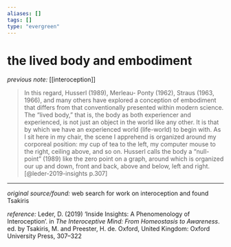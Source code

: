 ```yaml
---
aliases: []
tags: []
type: "evergreen"
---
```


# the lived body and embodiment

_previous note:_ [[interoception]]

> In this regard, Husserl (1989), Merleau- Ponty (1962), Straus (1963, 1966), and many others have explored a conception of embodiment that differs from that conventionally presented within modern science. The “lived body,” that is, the body as both experiencer and experienced, is not just an object in the world like any other. It is that by which we have an experienced world (life-world) to begin with. As I sit here in my chair, the scene I apprehend is organized around my corporeal position: my cup of tea to the left, my computer mouse to the right, ceiling above, and so on. Husserl calls the body a “null-point” (1989) like the zero point on a graph, around which is organized our up and down, front and back, above and below, left and right. [@leder-2019-insights p.307]


---

_original source/found:_ web search for work on interoception and found Tsakiris

_reference:_ Leder, D. (2019) ‘Inside Insights: A Phenomenology of Interoception’. in _The Interoceptive Mind: From Homeostasis to Awareness_. ed. by Tsakiris, M. and Preester, H. de. Oxford, United Kingdom: Oxford University Press, 307–322



